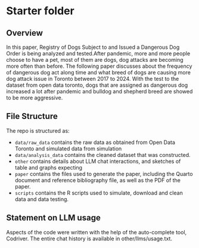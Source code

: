 # Starter folder

## Overview

In this paper, Registry of Dogs Subject to and Issued a Dangerous Dog Order is being analyzed and tested.After pandemic, more and more people choose to have a pet, most of them are dogs, dog attacks are becoming more often than before. The following paper discusses about the frequency of dangerous dog act along time and what breed of dogs are causing more dog attack issue in Toronto between 2017 to 2024. With the test to the dataset from open data toronto, dogs that are assigned as dangerous dog increased a lot after pandemic and bulldog and shepherd breed are showed to be more aggressive.


## File Structure

The repo is structured as:

-   `data/raw_data` contains the raw data as obtained from Open Data Toronto and simulated data from simulation
-   `data/analysis_data` contains the cleaned dataset that was constructed.
-   `other` contains details about LLM chat interactions, and sketches of table and graphs expecting
-   `paper` contains the files used to generate the paper, including the Quarto document and reference bibliography file, as well as the PDF of the paper. 
-   `scripts` contains the R scripts used to simulate, download and clean data and data testing.


## Statement on LLM usage

Aspects of the code were written with the help of the auto-complete tool, Codriver. The entire chat history is available in other/llms/usage.txt.
